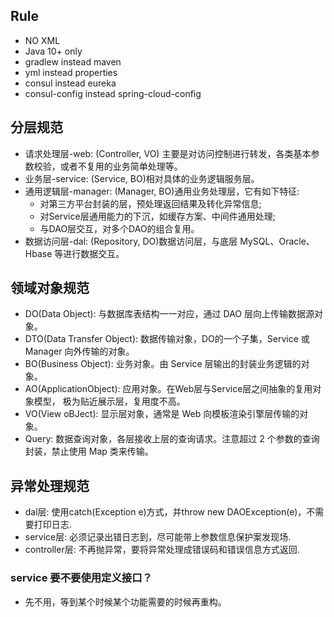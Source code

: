 ## Rule
* NO XML
* Java 10+ only
* gradlew instead maven
* yml instead properties
* consul instead eureka
* consul-config instead spring-cloud-config


## 分层规范

* 请求处理层-web: (Controller, VO) 主要是对访问控制进行转发，各类基本参数校验，或者不复用的业务简单处理等。
* 业务层-service: (Service, BO)相对具体的业务逻辑服务层。
* 通用逻辑层-manager: (Manager, BO)通用业务处理层，它有如下特征:
    * 对第三方平台封装的层，预处理返回结果及转化异常信息;
    * 对Service层通用能力的下沉，如缓存方案、中间件通用处理; 
    * 与DAO层交互，对多个DAO的组合复用。
* 数据访问层-dal: (Repository, DO)数据访问层，与底层 MySQL、Oracle、Hbase 等进行数据交互。


## 领域对象规范

* DO(Data Object): 与数据库表结构一一对应，通过 DAO 层向上传输数据源对象。
* DTO(Data Transfer Object): 数据传输对象，DO的一个子集，Service 或 Manager 向外传输的对象。
* BO(Business Object): 业务对象。由 Service 层输出的封装业务逻辑的对象。
* AO(ApplicationObject): 应用对象。在Web层与Service层之间抽象的复用对象模型， 极为贴近展示层，复用度不高。
* VO(View oBJect): 显示层对象，通常是 Web 向模板渲染引擎层传输的对象。
* Query: 数据查询对象，各层接收上层的查询请求。注意超过 2 个参数的查询封装，禁止使用 Map 类来传输。


## 异常处理规范

* dal层: 使用catch(Exception e)方式，并throw new DAOException(e)，不需要打印日志.
* service层: 必须记录出错日志到，尽可能带上参数信息保护案发现场.
* controller层: 不再抛异常，要将异常处理成错误码和错误信息方式返回.


### service 要不要使用定义接口？

* 先不用，等到某个时候某个功能需要的时候再重构。
